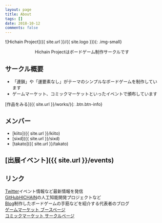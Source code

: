 ```yaml
---
layout: page
title: About
tags: []
date: 2018-10-12
comments: false
---
```


![Hichain Project]({{ site.url }}/{{ site.logo }}){: .img-small}
<center>Hichain Projectはボードゲーム制作サークルです</center>

## サークル概要

* 「連鎖」や「運要素なし」がテーマのシンプルなボードゲームを制作しています
* ゲームマーケット、コミックマーケットといったイベントで頒布しています

[作品をみる]({{ site.url }}/works/){: .btn.btn-info}

## メンバー

* [kiito]({{ site.url }}/kiito)
* [sixd]({{ site.url }}/sixd)
* [takato]({{ site.url }}/takato)

## [出展イベント]({{ site.url }}/events)

## リンク

<a class="social-btn" href="https://twitter.com/{{ site.twitter }}" target="_blank" rel="noopener noreferrer"><i class="fab fa-twitter"></i> Twitter</a>イベント情報など最新情報を発信<br />
<a class="social-btn" href="https://github.com/{{ site.github-url }}" target="_blank" rel="noopener noreferrer"><i class="fab fa-github"></i> GitHub</a><a href="{{ site.url }}/hichain">HICHAIN</a>の人工知能開発プロジェクトなど<br />
<a class="social-btn" href="{{ site.hatenablog }}" target="_blank" rel="noopener noreferrer"><i class="fas fa-pencil-alt"></i> Blog</a>制作したボードゲームの手筋などを紹介する代表者のブログ<br />
<a class="social-btn" href="http://gamemarket.jp/booth/{{ site.gamemarket }}" target="_blank" rel="noopener noreferrer"><i class="fas fa-link"></i> ゲームマーケット ブースページ</a><br />
<a class="social-btn" href="https://portal.circle.ms/Circle/Index/{{ site.circlems }}" target="_blank" rel="noopener noreferrer"><i class="fas fa-link"></i> コミックマーケット サークルページ</a>